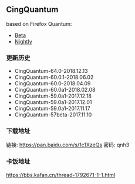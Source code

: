 ## CingQuantum

based on Firefox Quantum: 
- [Beta](https://www.mozilla.org/en-US/firefox/beta/all/)
- [Nightly](https://www.mozilla.org/en-US/firefox/nightly/all/)

### 更新历史
 - CingQuantum-64.0-2018.12.13
 - CingQuantum-60.0.1-2018.06.02
 - CingQuantum-60.0-2018.04.09
 - CingQuantum-60.0a1-2018.02.08
 - CingQuantum-59.0a1-2017.12.18
 - CingQuantum-59.0a1-2017.12.01
 - CingQuantum-59.0a1-2017.11.17
 - CingQuantum-57beta-2017.11.10
 
### 下载地址
链接: https://pan.baidu.com/s/1c1XzeQs 密码: qnh3

### 卡饭地址
https://bbs.kafan.cn/thread-1792671-1-1.html
